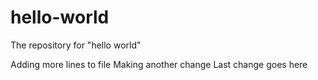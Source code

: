 # hello-world
The repository for "hello world"

Adding more lines to file
Making another change
Last change goes here
